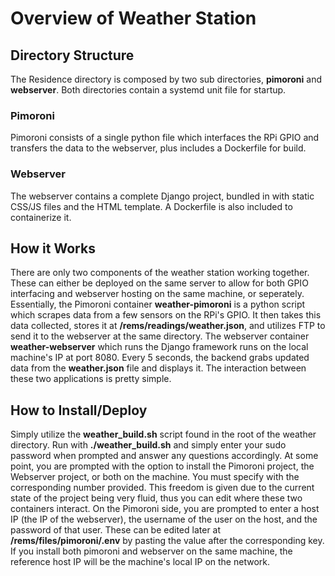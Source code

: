 # Overview of Weather Station 

## Directory Structure
The Residence directory is composed by two sub directories, **pimoroni** and **webserver**. Both directories contain a systemd unit file for startup.

### Pimoroni
Pimoroni consists of a single python file which interfaces the RPi GPIO and transfers the data to the webserver, plus includes a Dockerfile for build. 

### Webserver
The webserver contains a complete Django project, bundled in with static CSS/JS files and the HTML template. A Dockerfile is also included to containerize it.

## How it Works
There are only two components of the weather station working together. These can either be deployed on the same server to allow for both GPIO interfacing and webserver hosting on the same machine, or seperately. Essentially, the Pimoroni container **weather-pimoroni** is a python script which scrapes data from a few sensors on the RPi's GPIO. It then takes this data collected, stores it at **/rems/readings/weather.json**, and utilizes FTP to send it to the webserver at the same directory. The webserver container **weather-webserver** which runs the Django framework runs on the local machine's IP at port 8080. Every 5 seconds, the backend grabs updated data from the **weather.json** file and displays it. The interaction between these two applications is pretty simple. 

## How to Install/Deploy
Simply utilize the **weather_build.sh** script found in the root of the weather directory. Run with **./weather_build.sh** and simply enter your sudo password when prompted and answer any questions accordingly. At some point, you are prompted with the option to install the Pimoroni project, the Webserver project, or both on the machine. You must specify with the corresponding number provided. This freedom is given due to the current state of the project being very fluid, thus you can edit where these two containers interact. On the Pimoroni side, you are prompted to enter a host IP (the IP of the webserver), the username of the user on the host, and the password of that user. These can be edited later at **/rems/files/pimoroni/.env** by pasting the value after the corresponding key. If you install both pimoroni and webserver on the same machine, the reference host IP will be the machine's local IP on the network. 
